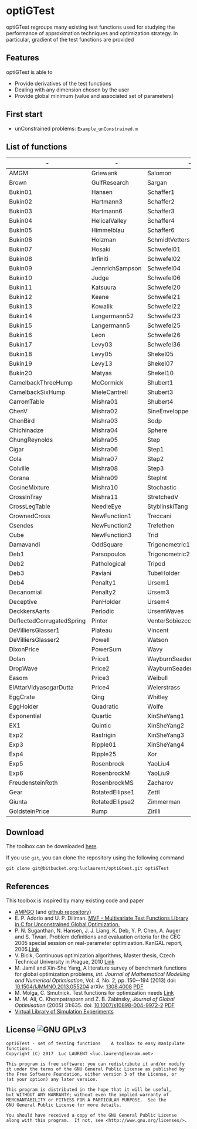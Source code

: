 optiGTest 
=======
optiGTest regroups many existing test functions used for studying the performance of approximation techniques and optimization strategy. In particular, gradient of the test functions are provided

Features
------
optiGTest is able to 

* Provide derivatives of the test functions
* Dealing with any dimension chosen by the user
* Provide global minimum (value and associated set of parameters)

First start
------
* unConstrained problems: `Example_unConstrained.m`

List of functions
------
|-|-|-|
|-----|-----|-----|
| AMGM| Griewank| Salomon|
| Brown| GulfResearch| Sargan|
| Bukin01| Hansen| Schaffer1|
| Bukin02| Hartmann3| Schaffer2|
| Bukin03| Hartmann6| Schaffer3|
| Bukin04| HelicalValley| Schaffer4|
| Bukin05| Himmelblau| Schaffer6|
| Bukin06| Holzman| SchmidtVetters|
| Bukin07| Hosaki| Schwefel01|
| Bukin08| Infiniti| Schwefel02|
| Bukin09| JennrichSampson| Schwefel04|
| Bukin10| Judge| Schwefel06|
| Bukin11| Katsuura| Schwefel20|
| Bukin12| Keane| Schwefel21|
| Bukin13| Kowalik| Schwefel22|
| Bukin14| Langermann52| Schwefel23|
| Bukin15| Langermann5| Schwefel25|
| Bukin16| Leon| Schwefel26|
| Bukin17| Levy03| Schwefel36|
| Bukin18| Levy05| Shekel05|
| Bukin19| Levy13| Shekel07|
| Bukin20| Matyas| Shekel10|
| CamelbackThreeHump| McCormick| Shubert1|
| CamelbackSixHump| MieleCantrell| Shubert3|
| CarromTable| Mishra01| Shubert4|
| ChenV| Mishra02| SineEnveloppe|
| ChenBird| Mishra03| Sodp|
| Chichinadze| Mishra04| Sphere|
| ChungReynolds| Mishra05| Step|
| Cigar| Mishra06| Step1|
| Cola| Mishra07| Step2|
| Colville| Mishra08| Step3|
| Corana| Mishra09| StepInt|
| CosineMixture| Mishra10| Stochastic|
| CrossInTray| Mishra11| StretchedV|
| CrossLegTable| NeedleEye| StyblinskiTang|
| CrownedCross| NewFunction1| Treccani|
| Csendes| NewFunction2| Trefethen|
| Cube| NewFunction3| Trid|
| Damavandi| OddSquare| Trigonometric1|
| Deb1| Parsopoulos| Trigonometric2|
| Deb2| Pathological| Tripod|
| Deb3| Paviani| TubeHolder|
| Deb4| Penalty1| Ursem1|
| Decanomial| Penalty2| Ursem3|
| Deceptive| PenHolder| Ursem4|
| DeckkersAarts| Periodic| UrsemWaves|
| DeflectedCorrugatedSpring| Pinter| VenterSobiezcczanskiSobieski|
| DeVilliersGlasser1| Plateau| Vincent|
| DeVilliersGlasser2| Powell| Watson|
| DixonPrice| PowerSum| Wavy|
| Dolan| Price1| WayburnSeader1|
| DropWave| Price2| WayburnSeader2|
| Easom| Price3| Weibull|
| ElAttarVidyasogarDutta| Price4| Weierstrass|
| EggCrate| Qing| Whitley|
| EggHolder| Quadratic| Wolfe|
| Exponential| Quartic| XinSheYang1|
| EX1| Quintic| XinSheYang2|
| Exp2| Rastrigin| XinSheYang3|
| Exp3| Ripple01| XinSheYang4|
| Exp4| Ripple25| Xor|
| Exp5| Rosenbrock| YaoLiu4|
| Exp6| RosenbrockM| YaoLiu9|
| FreudensteinRoth| RosenbrockMS| Zacharov|
| Gear| RotatedEllipse1| Zettl|
| Giunta| RotatedEllipse2| Zimmerman|
| GoldsteinPrice| Rump| Zirilli|

Download
------

The toolbox can be downloaded [here](https://bitbucket.org/luclaurent/optitest/downloads).

If you use `git`, you can clone the repository using the following command

    git clone git@bitbucket.org:luclaurent/optiGtest.git optiGTest







References
----
This toolbox is inspired by many existing code and paper

* [AMPGO](http://infinity77.net/global_optimization/index.html) (and [github repository](https://github.com/andyfaff/ampgo/))
* E. P. Adorio and U. P. Diliman. [MVF - Multivariate Test Functions Library in C for Unconstrained Global Optimization.](https://www.google.fr/url?sa=t&rct=j&q=&esrc=s&source=web&cd=1&cad=rja&uact=8&ved=0ahUKEwi2j_iz8sbTAhWG0hoKHfYLAncQFggnMAA&url=http%3A%2F%2Fwww.geocities.ws%2Feadorio%2Fmvf.pdf&usg=AFQjCNE7AMN9NpxLz2UGDInWKcwMeC120g&sig2=trbG1un24A4RfYCPdifjuA)
* P. N. Suganthan, N. Hansen, J. J. Liang, K. Deb, Y. P. Chen, A. Auger and S. Tiwari. Problem definitions and evaluation criteria for the CEC 2005 special session on real-parameter optimization. KanGAL report, 2005.[Link](https://www.lri.fr/~hansen/Tech-Report-May-30-05.pdf)
* V. Bicik, Continuous optimization algorithms, Master thesis, Czech Technical University in Prague, 2010 [Link](https://dip.felk.cvut.cz/browse/pdfcache/bicikvla_2010dipl.pdf)
* M. Jamil and Xin-She Yang, A literature survey of benchmark functions for global optimization problems, *Int. Journal of Mathematical Modelling and Numerical Optimisation*, Vol. 4, No. 2, pp. 150--194 (2013) doi: [10.1504/IJMMNO.2013.055204](http://dx.doi.org/10.1504/IJMMNO.2013.055204) arXiv: [1308.4008](https://arxiv.org/abs/1308.4008) [PDF](https://arxiv.org/pdf/1308.4008.pdf)
* M. Molga, C. Smutnick. Test functions for optimization needs [Link](http://new.zsd.iiar.pwr.wroc.pl/files/docs/functions.pdf)
* M. M. Ali, C. Khompatraporn and Z. B. Zabinsky, *Journal of Global Optimisation* (2005) 31:635. doi: [10.1007/s10898-004-9972-2](http://dx.doi.org/10.1007/s10898-004-9972-2) [PDF](http://folk.uib.no/ssu029/Pdf_file/Ali05.pdf)
* [Virtual Library of Simulation Experiments](https://www.sfu.ca/~ssurjano/other.html)

License ![GNU GPLv3](http://www.gnu.org/graphics/gplv3-88x31.png)
----

    optiGTest - set of testing functions    A toolbox to easy manipulate functions.
    Copyright (C) 2017  Luc LAURENT <luc.laurent@lecnam.net>

    This program is free software: you can redistribute it and/or modify
    it under the terms of the GNU General Public License as published by
    the Free Software Foundation, either version 3 of the License, or
    (at your option) any later version.

    This program is distributed in the hope that it will be useful,
    but WITHOUT ANY WARRANTY; without even the implied warranty of
    MERCHANTABILITY or FITNESS FOR A PARTICULAR PURPOSE.  See the
    GNU General Public License for more details.

    You should have received a copy of the GNU General Public License
    along with this program.  If not, see <http://www.gnu.org/licenses/>.
